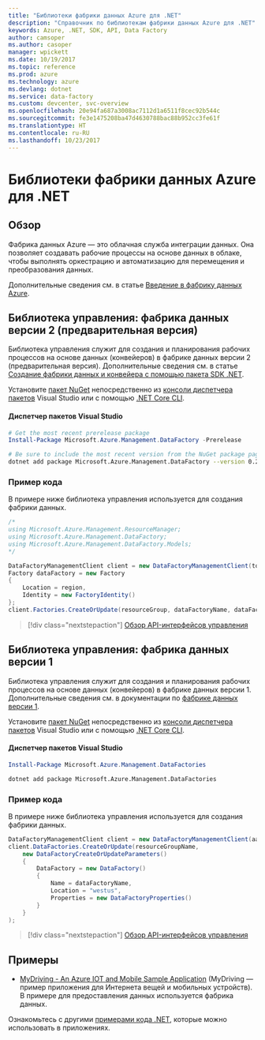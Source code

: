 ```yaml
---
title: "Библиотеки фабрики данных Azure для .NET"
description: "Справочник по библиотекам фабрики данных Azure для .NET"
keywords: Azure, .NET, SDK, API, Data Factory
author: camsoper
ms.author: casoper
manager: wpickett
ms.date: 10/19/2017
ms.topic: reference
ms.prod: azure
ms.technology: azure
ms.devlang: dotnet
ms.service: data-factory
ms.custom: devcenter, svc-overview
ms.openlocfilehash: 20e94fa687a3008ac7112d1a6511f8cec92b544c
ms.sourcegitcommit: fe3e1475208ba47d4630788bac88b952cc3fe61f
ms.translationtype: HT
ms.contentlocale: ru-RU
ms.lasthandoff: 10/23/2017
---
```

# <a name="azure-data-factory-libraries-for-net"></a>Библиотеки фабрики данных Azure для .NET

## <a name="overview"></a>Обзор

Фабрика данных Azure — это облачная служба интеграции данных. Она позволяет создавать рабочие процессы на основе данных в облаке, чтобы выполнять оркестрацию и автоматизацию для перемещения и преобразования данных.

Дополнительные сведения см. в статье [Введение в фабрику данных Azure](/azure/data-factory/data-factory-introduction).

## <a name="management-library---data-factory-v2-preview"></a>Библиотека управления: фабрика данных версии 2 (предварительная версия)

Библиотека управления служит для создания и планирования рабочих процессов на основе данных (конвейеров) в фабрике данных версии 2 (предварительная версия).  Дополнительные сведения см. в статье [Создание фабрики данных и конвейера с помощью пакета SDK .NET](/azure/data-factory/quickstart-create-data-factory-dot-net).

Установите [пакет NuGet](https://www.nuget.org/packages/Microsoft.Azure.Management.DataFactory) непосредственно из [консоли диспетчера пакетов][PackageManager] Visual Studio или с помощью [.NET Core CLI][DotNetCLI].

#### <a name="visual-studio-package-manager"></a>Диспетчер пакетов Visual Studio

```powershell
# Get the most recent prerelease package
Install-Package Microsoft.Azure.Management.DataFactory -Prerelease
```

```bash
# Be sure to include the most recent version from the NuGet package page
dotnet add package Microsoft.Azure.Management.DataFactory --version 0.2.0-preview
```

### <a name="code-example"></a>Пример кода

В примере ниже библиотека управления используется для создания фабрики данных.

```csharp
/*
using Microsoft.Azure.Management.ResourceManager;
using Microsoft.Azure.Management.DataFactory;
using Microsoft.Azure.Management.DataFactory.Models;
*/

DataFactoryManagementClient client = new DataFactoryManagementClient(tokenCredentials) { SubscriptionId = subscriptionId };
Factory dataFactory = new Factory
{
    Location = region,
    Identity = new FactoryIdentity()
};
client.Factories.CreateOrUpdate(resourceGroup, dataFactoryName, dataFactory);
```

> [!div class="nextstepaction"]
> [Обзор API-интерфейсов управления](/dotnet/api/microsoft.azure.management.datafactory)

## <a name="management-library---data-factory-v1"></a>Библиотека управления: фабрика данных версии 1

Библиотека управления служит для создания и планирования рабочих процессов на основе данных (конвейеров) в фабрике данных версии 1.  Дополнительные сведения см. в документации по [фабрике данных версии 1](/azure/data-factory/v1/data-factory-introduction).

Установите [пакет NuGet](https://www.nuget.org/packages/Microsoft.Azure.Management.DataFactories) непосредственно из [консоли диспетчера пакетов][PackageManager] Visual Studio или с помощью [.NET Core CLI][DotNetCLI].

#### <a name="visual-studio-package-manager"></a>Диспетчер пакетов Visual Studio

```powershell
Install-Package Microsoft.Azure.Management.DataFactories
```

```bash
dotnet add package Microsoft.Azure.Management.DataFactories
```

### <a name="code-example"></a>Пример кода

В примере ниже библиотека управления используется для создания фабрики данных.

```csharp
DataFactoryManagementClient client = new DataFactoryManagementClient(aadTokenCredentials, resourceManagerUri);
client.DataFactories.CreateOrUpdate(resourceGroupName,
    new DataFactoryCreateOrUpdateParameters()
    {
        DataFactory = new DataFactory()
        {
            Name = dataFactoryName,
            Location = "westus",
            Properties = new DataFactoryProperties()
        }
    }
);
```

> [!div class="nextstepaction"]
> [Обзор API-интерфейсов управления](/dotnet/api/overview/azure/datafactories/management)

## <a name="samples"></a>Примеры

* [MyDriving - An Azure IOT and Mobile Sample Application](https://azure.microsoft.com/resources/samples/mydriving/) (MyDriving — пример приложения для Интернета вещей и мобильных устройств). В примере для предоставления данных используется фабрика данных.

Ознакомьтесь с другими [примерами кода .NET](https://azure.microsoft.com/resources/samples/?platform=dotnet), которые можно использовать в приложениях.

[PackageManager]: https://docs.microsoft.com/nuget/tools/package-manager-console
[DotNetCLI]: https://docs.microsoft.com/dotnet/core/tools/dotnet-add-package
